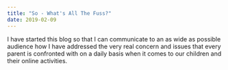 ```yaml
---
title: "So - What's All The Fuss?"
date: 2019-02-09
---
```

I have started this blog so that I can communicate to an as wide as possible audience how I have addressed the very real
concern and issues that every parent is confronted with on a daily basis when it comes to our children and their online
activities.
